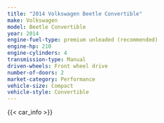 ```yaml
---
title: "2014 Volkswagen Beetle Convertible"
make: Volkswagen
model: Beetle Convertible
year: 2014
engine-fuel-type: premium unleaded (recommended)
engine-hp: 210
engine-cylinders: 4
transmission-type: Manual
driven-wheels: Front wheel drive
number-of-doors: 2
market-category: Performance
vehicle-size: Compact
vehicle-style: Convertible
---
```


{{< car_info >}}
